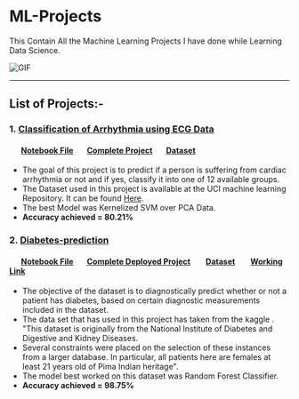 # ML-Projects
This Contain All the Machine Learning Projects I have done while Learning Data Science.

<img alt="GIF" src="https://media.geeksforgeeks.org/wp-content/cdn-uploads/20200724221635/5-Machine-Learning-Project-Ideas-for-Beginners.png"/>
<hr>

## List of Projects:- 
### 1. [Classification of Arrhythmia using ECG Data](https://github.com/shsarv/Machine-Learning-Projects/tree/main/Classification%20of%20Arrhythmia)

#### &ensp;&ensp;&ensp;[Notebook File](https://github.com/shsarv/Machine-Learning-Projects/blob/main/Classification%20of%20Arrhythmia/final%20with%20pca.ipynb) &ensp;&ensp;&ensp;[Complete Project](https://github.com/shsarv/Project-Arrhythmia) &ensp;&ensp;&ensp;[Dataset](https://github.com/shsarv/Machine-Learning-Projects/blob/main/Classification%20of%20Arrhythmia/Data/arrhythmia.csv)

- The goal of this project is to predict if a person is suffering from cardiac arrhythmia or not and if yes, classify it into one of 12 available groups.
- The Dataset used in this project is available at the UCI machine learning Repository. It can be found [Here](https://archive.ics.uci.edu/ml/datasets/Arrhythmia).
- The best Model was Kernelized SVM over PCA Data.
- **Accuracy achieved = 80.21%**

### 2. [Diabetes-prediction](https://github.com/shsarv/Machine-Learning-Projects/tree/main/Diabetes%20Prediction)

#### &ensp;&ensp;&ensp;[Notebook File](https://github.com/shsarv/Machine-Learning-Projects/blob/main/Diabetes%20Prediction/Diabetes%20Classification.ipynb) &ensp;&ensp;&ensp;[Complete Deployed Project](https://github.com/shsarv/Diabetes-prediction) &ensp;&ensp;&ensp; [Dataset](https://github.com/shsarv/Machine-Learning-Projects/tree/main/Diabetes%20Prediction/dataset) &ensp;&ensp;&ensp; [Working Link](https://sarvdiabetes-predictions.herokuapp.com/)
- The objective of the dataset is to diagnostically predict whether or not a patient has diabetes, based on certain diagnostic measurements included in the dataset.
- The data set that has used in this project has taken from the kaggle . "This dataset is originally from the National Institute of Diabetes and Digestive and Kidney Diseases.  
- Several constraints were placed on the selection of these instances from a larger database. In particular, all patients here are females at least 21 years old of Pima Indian heritage".
- The model best worked on this dataset was Random Forest Classifier.
- **Accuracy achieved = 98.75%**


